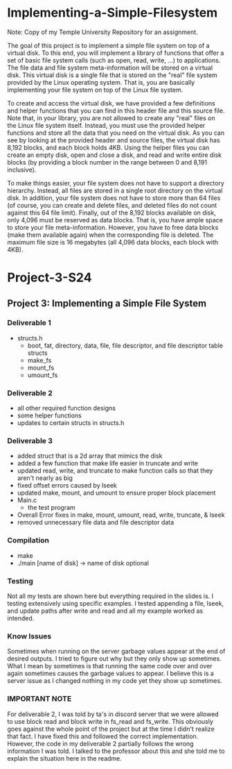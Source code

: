 # Implementing-a-Simple-Filesystem
Note: Copy of my Temple University Repository for an assignment.

The goal of this project is to implement a simple file system on top of a virtual disk. To this end, you will implement a library of functions that offer a set of basic file system calls (such as open, read, write, ...) to applications. The file data and file system meta-information will be stored on a virtual disk. This virtual disk is a single file that is stored on the "real" file system provided by the Linux operating system. That is, you are basically implementing your file system on top of the Linux file system.

To create and access the virtual disk, we have provided a few definitions and helper functions that you can find in this header file and this source file. Note that, in your library, you are not allowed to create any "real" files on the Linux file system itself. Instead, you must use the provided helper functions and store all the data that you need on the virtual disk. As you can see by looking at the provided header and source files, the virtual disk has 8,192 blocks, and each block holds 4KB. Using the helper files you can create an empty disk, open and close a disk, and read and write entire disk blocks (by providing a block number in the range between 0 and 8,191 inclusive).

To make things easier, your file system does not have to support a directory hierarchy. Instead, all files are stored in a single root directory on the virtual disk. In addition, your file system does not have to store more than 64 files (of course, you can create and delete files, and deleted files do not count against this 64 file limit). Finally, out of the 8,192 blocks available on disk, only 4,096 must be reserved as data blocks. That is, you have ample space to store your file meta-information. However, you have to free data blocks (make them available again) when the corresponding file is deleted. The maximum file size is 16 megabytes (all 4,096 data blocks, each block with 4KB).

# Project-3-S24
## Project 3: Implementing a Simple File System

### Deliverable 1
- structs.h
     - boot, fat, directory, data, file, file descriptor, and file descriptor table structs
     - make_fs
     - mount_fs  
     - umount_fs

### Deliverable 2
- all other required function designs
- some helper functions
- updates to certain structs in structs.h

### Deliverable 3
- added struct that is a 2d array that mimics the disk
- added a few function that make life easier in truncate and write
- updated read, write, and truncate to make function calls so that they aren't nearly as big
- fixed offset errors caused by lseek
- updated make, mount, and umount to ensure proper block placement
- Main.c
     - the test program
- Overall Error fixes in make, mount, umount, read, write, truncate, & lseek
- removed unnecessary file data and file descriptor data 

### Compilation
- make
- ./main [name of disk] -> name of disk optional

### Testing
Not all my tests are shown here but everything required in the slides is. I testing extensively using specific examples. I tested appending a file, lseek, and update paths after write and read and all my example worked as intended. 

### Know Issues
Sometimes when running on the server garbage values appear at the end of desired outputs. I tried to figure out why but they only show up sometimes. What I mean by sometimes is that running the same code over and over again sometimes causes the garbage values to appear. I believe this is a server issue as I changed nothing in my code yet they show up sometimes.

### IMPORTANT NOTE
For deliverable 2, I was told by ta's in discord server that we were allowed to use block read and block write in fs_read and fs_write. This obviously goes against the whole point of the project but at the time I didn't realize that fact. I have fixed this and followed the correct implementation. However, the code in my deliverable 2 partially follows the wrong information I was told. I talked to the professor about this and she told me to explain the situation here in the readme.
